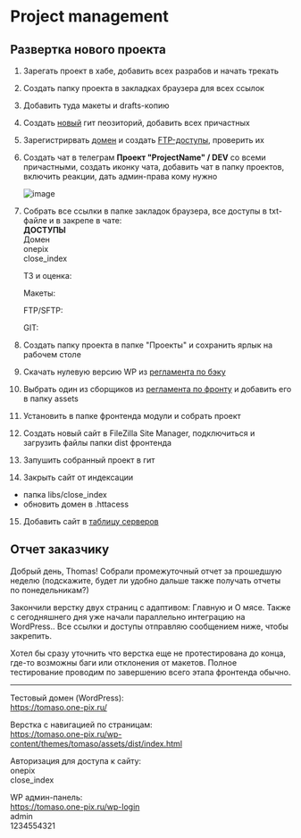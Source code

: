 # Project management

## Развертка нового проекта

1. Зарегать проект в хабе, добавить всех разрабов и начать трекать
2. Создать папку проекта в закладках браузера для всех ссылок
3. Добавить туда макеты и drafts-копию
4. Создать [новый](https://bitbucket.org/repo/create) гит пеозиторий, добавить всех причастных
5. Зарегистрирвать [домен](https://cp.beget.com/domains) и создать [FTP-доступы](https://cp.beget.com/ftp), проверить их
6. Создать чат в телеграм **Проект "ProjectName" / DEV** со всеми причастными, создать иконку чата, добавить чат в папку проектов, включить реакции, дать админ-права кому нужно
  
    ![image](https://user-images.githubusercontent.com/22715126/140881250-318ef022-872f-4e4a-96c0-47a13fb6fbf0.png)
 
7. Собрать все ссылки в папке закладок браузера, все доступы в txt-файле и в закрепе в чате:  
    **ДОСТУПЫ**  
    Домен  
    onepix  
    close_index
  
    ТЗ и оценка:
  
    Макеты:
  
    FTP/SFTP:
  
    GIT:
8. Создать папку проекта в папке "Проекты" и сохранить ярлык на рабочем столе
9. Скачать нулевую версию WP из [регламента по бэку](https://github.com/dev-kick/wp-theme-rules)
10. Выбрать один из сборщиков из [регламента по фронту](https://github.com/saimon322/frontend-builder-rules) и добавить его в папку assets
11. Установить в папке фронтенда модули и собрать проект
12. Создать новый сайт в FileZilla Site Manager, подключиться и загрузить файлы папки dist фронтенда
13. Запушить собранный проект в гит
14. Закрыть сайт от индексации
  - папка libs/close_index
  - обновить домен в .httacess
15. Добавить сайт в [таблицу серверов](https://docs.google.com/spreadsheets/d/1pjO0auYLbv7Voc-9YABIZUMxmMVH9hXv67iHFQfluS4/edit#gid=0)

## Отчет заказчику

Добрый день, Thomas!
Собрали промежуточный отчет за прошедшую неделю (подскажите, будет ли удобно дальше также получать отчеты по понедельникам?)

Закончили верстку двух страниц с адаптивом: 
Главную и О мясе. Также с сегодняшнего дня уже начали параллельно интеграцию на WordPress.. Все ссылки и доступы отправляю сообщением ниже, чтобы закрепить.

Хотел бы сразу уточнить что верстка еще не протестирована до конца, где-то возможны баги или отклонения от макетов. Полное тестирование проводим по завершению всего этапа фронтенда обычно.

---

Тестовый домен (WordPress):  
https://tomaso.one-pix.ru/

Верстка с навигацией по страницам:  
https://tomaso.one-pix.ru/wp-content/themes/tomaso/assets/dist/index.html

Авторизация для доступа к сайту:  
onepix  
close_index

WP админ-панель:  
https://tomaso.one-pix.ru/wp-login  
admin  
1234554321
